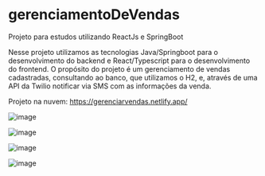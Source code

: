 # gerenciamentoDeVendas
Projeto para estudos utilizando ReactJs e SpringBoot

Nesse projeto utilizamos as tecnologias Java/Springboot para o desenvolvimento do backend e React/Typescript para o desenvolvimento do frontend.
O propósito do projeto é um gerenciamento de vendas cadastradas, consultando ao banco, que utilizamos o H2, e, através de uma API da Twilio notificar via SMS com as informações da venda.

Projeto na nuvem:
https://gerenciarvendas.netlify.app/

![image](https://user-images.githubusercontent.com/68044025/179358988-3259f8d5-9a2c-4cc7-a09d-02bd5e1e3175.png)

![image](https://user-images.githubusercontent.com/68044025/179358999-63ba0a06-394c-423b-9dbd-81290bf174a3.png)

![image](https://user-images.githubusercontent.com/68044025/179359529-f15230be-aa94-4a8f-be08-50fda41ffe3c.png)

![image](https://user-images.githubusercontent.com/68044025/179359544-2a8f8bc3-63d2-4d71-a2b2-6dfdb13894ef.png)


